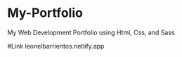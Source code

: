 # My-Portfolio
 My Web Development Portfolio using Html, Css, and Sass
 
 #Link
 leonelbarrientos.netlify.app
